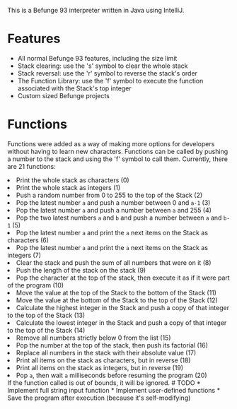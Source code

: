 This is a Befunge 93 interpreter written in Java using IntelliJ. 
# Features
  * All normal Befunge 93 features, including the size limit
  * Stack clearing: use the 's' symbol to clear the whole stack
  * Stack reversal: use the 'r' symbol to reverse the stack's order
  * The Function Library: use the 'f' symbol to execute the function associated with the Stack's top integer
  * Custom sized Befunge projects
# Functions
Functions were added as a way of making more options for developers without having to learn new characters. Functions can be called by pushing a number to the stack and using the 'f' symbol to call them.
Currently, there are 21 functions:
  <li>Print the whole stack as characters (0)</li>
  <li>Print the whole stack as integers (1)</li>
  <li>Push a random number from 0 to 255 to the top of the Stack (2)</li>
  <li>Pop the latest number <code>a</code> and push a number between 0 and <code>a-1</code> (3)</li>
  <li>Pop the latest number <code>a</code> and push a number between <code>a</code> and 255 (4)</li>
  <li>Pop the two latest numbers <code>a</code> and <code>b</code> and push a number between <code>a</code> and <code>b-1</code> (5)</li>
  <li>Pop the latest number <code>a</code> and print the <code>a</code> next items on the Stack as characters (6)</li>
  <li>Pop the latest number <code>a</code> and print the <code>a</code> next items on the Stack as integers (7)</li>
  <li>Clear the stack and push the sum of all numbers that were on it (8) </li>
  <li>Push the length of the stack on the stack (9)</li>
  <li>Pop the character at the top of the stack, then execute it as if it were part of the program (10)</li>
  <li>Move the value at the top of the Stack to the bottom of the Stack (11)</li>
  <li>Move the value at the bottom of the Stack to the top of the Stack (12)</li>
  <li>Calculate the highest integer in the Stack and push a copy of that integer to the top of the Stack (13)</li>
  <li>Calculate the lowest integer in the Stack and push a copy of that integer to the top of the Stack (14)</li>
  <li>Remove all numbers strictly below 0 from the list (15)</li>
  <li>Pop the number at the top of the stack, then push its factorial (16)</li>
  <li>Replace all numbers in the stack with their absolute value (17)</li>
  <li>Print all items on the stack as characters, but in reverse (18)</li>
  <li>Print all items on the stack as integers, but in reverse (19)</li>
  <li>Pop <code>a</code>, then wait <code>a</code> milliseconds before resuming the program (20)</li>
If the function called is out of bounds, it will be ignored.
# TODO
* Implement full string input function
* Implement user-defined functions
* Save the program after execution (because it's self-modifying)